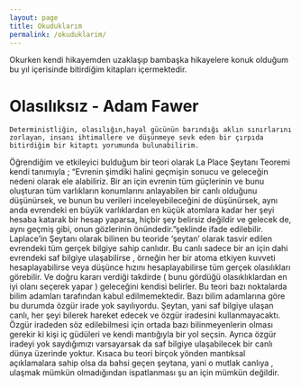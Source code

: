 ```yaml
---
layout: page
title: Okuduklarım
permalink: /okuduklarim/
---
```


Okurken kendi hikayemden uzaklaşıp bambaşka hikayelere konuk olduğum bu yıl içerisinde bitirdiğim kitapları içermektedir.
  
  # Olasılıksız - Adam Fawer
    Deterministliğin, olasılığın,hayal gücünün barındığı aklın sınırlarını zorlayan, insanı ihtimallere ve düşünmeye sevk eden bir çırpıda bitirdiğim bir kitaptı yorumunda bulunabilirim.
   Öğrendiğim ve etkileyici bulduğum bir teori olarak La Place Şeytanı Teoremi kendi tanımıyla ; “Evrenin şimdiki halini geçmişin sonucu ve geleceğin nedeni olarak ele alabiliriz. Bir an için evrenin tüm güçlerinin ve bunu oluşturan tüm varlıkların konumlarını anlayabilen bir canlı olduğunu düşünürsek, ve bunun bu verileri inceleyebileceğini de düşünürsek, aynı anda evrendeki en büyük varlıklardan en küçük atomlara kadar her şeyi hesaba katarak bir hesap yaparsa, hiçbir şey belirsiz değildir ve gelecek de, aynı geçmiş gibi, onun gözlerinin önündedir.”şeklinde ifade edilebilir.
   Laplace’in Şeytanı olarak bilinen bu teoride ‘şeytan’ olarak tasvir edilen evrendeki tüm gerçek bilgiye sahip canlıdır. Bu canlı sadece bir an için dahi evrendeki saf bilgiye ulaşabilirse , örneğin her bir atoma etkiyen kuvveti hesaplayabilirse veya düşünce hızını hesaplayabilirse tüm gerçek olasılıkları görebilir. Ve doğru kararı verdiği takdirde ( bunu gördüğü olasıklıklardan en iyi olanı seçerek yapar ) geleceğini kendisi belirler. Bu teori bazı noktalarda bilim adamları tarafından kabul edilmemektedir. Bazı bilim adamlarına göre bu durumda özgür irade yok sayılıyordu. Şeytan, yani saf bilgiye ulaşan canlı, her şeyi bilerek hareket edecek ve özgür iradesini kullanmayacaktı. Özgür iradeden söz edilebilmesi için ortada bazı bilinmeyenlerin olması gerekir ki kişi iç güdüleri ve kendi mantığıyla bir yol seçsin. Ayrıca özgür iradeyi yok saydığımızı varsayarsak da saf bilgiye ulaşabilecek bir canlı dünya üzerinde yoktur. Kısaca bu teori birçok yönden mantıksal açıklamalara sahip olsa da bahsi geçen şeytana, yani o mutlak canlıya , ulaşmak mümkün olmadığından ispatlanması şu an için mümkün değildir.
   
